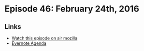 # Episode 46: February 24th, 2016

## Links
* [Watch this episode on air mozilla](https://air.mozilla.org/the-joy-of-coding-episode-46/)
* [Evernote Agenda](https://www.evernote.com/l/AbLkS83eK-1OPZzilgn18wLtCL5FC9g37U4)
